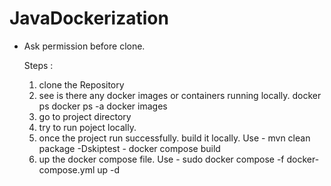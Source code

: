 # JavaDockerization

- Ask permission before clone.

  Steps :
  1. clone the Repository
  2. see is there any docker images or containers running locally.
       docker ps
       docker ps -a
       docker images
  3. go to project directory
  4. try to run poject locally.
  5. once the project run successfully. build it locally.
      Use - mvn clean package -Dskiptest
          - docker compose build
  7. up the docker compose file.
      Use -   sudo docker compose -f docker-compose.yml up -d
